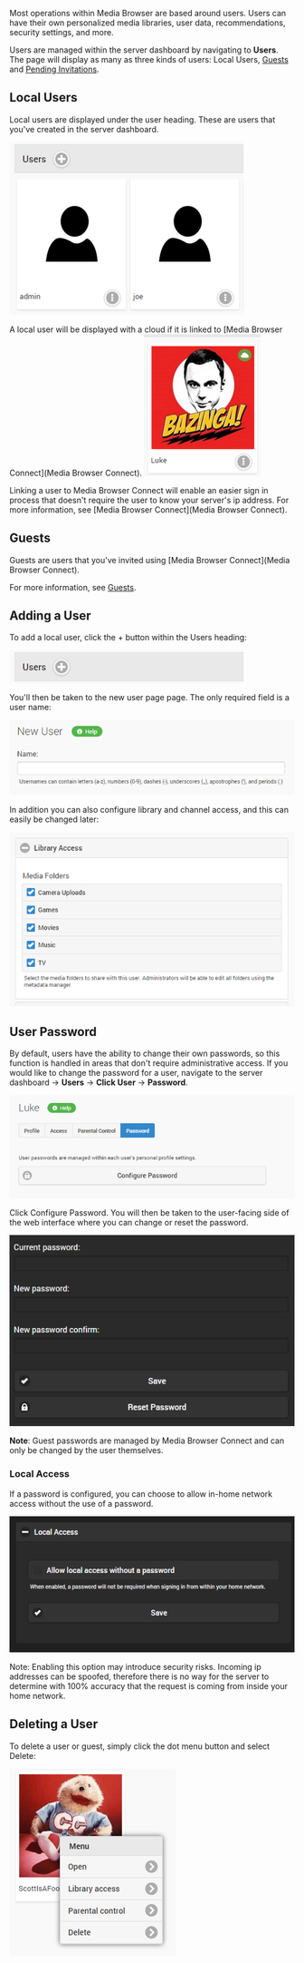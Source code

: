Most operations within Media Browser are based around users. Users can have their own personalized media libraries, user data, recommendations, security settings, and more.

Users are managed within the server dashboard by navigating to **Users**. The page will display as many as three kinds of users: Local Users, [Guests](Guests) and [Pending Invitations](Guests).

## Local Users

Local users are displayed under the user heading. These are users that you've created in the server dashboard.

![](images/server/users1.png)

A local user will be displayed with a cloud if it is linked to [Media Browser Connect](Media Browser Connect). 
![](images/server/users6.png)

Linking a user to Media Browser Connect will enable an easier sign in process that doesn't require the user to know your server's ip address. For more information, see [Media Browser Connect](Media Browser Connect).

## Guests

Guests are users that you've invited using [Media Browser Connect](Media Browser Connect).

For more information, see [Guests](Guests).

## Adding a User

To add a local user, click the + button within the Users heading:

![](images/server/users7.png)

You'll then be taken to the new user page page. The only required field is a user name:

![](images/server/users8.png)

In addition you can also configure library and channel access, and this can easily be changed later:

![](images/server/users9.png)

## User Password

By default, users have the ability to change their own passwords, so this function is handled in areas that don't require administrative access. If you would like to change the password for a user, navigate to the server dashboard -> **Users** -> **Click User** -> **Password**.

![](images/server/users10.png)

Click Configure Password. You will then be taken to the user-facing side of the web interface where you can change or reset the password.

![](images/server/users11.png)

**Note**: Guest passwords are managed by Media Browser Connect and can only be changed by the user themselves.

### Local Access

If a password is configured, you can choose to allow in-home network access without the use of a password.

![](images/server/users12.png)

Note: Enabling this option may introduce security risks. Incoming ip addresses can be spoofed, therefore there is no way for the server to determine with 100% accuracy that the request is coming from inside your home network.

## Deleting a User

To delete a user or guest, simply click the dot menu button and select Delete:

![](images/server/users5.png)